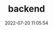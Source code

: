 ---
pageComponent:
  name: Catalogue
  data:
    key: 02.backend
title: backend
date: 2022-07-20 11:05:54
permalink: /backend/
sidebar: false
article: false
comment: false
editLink: false
---
